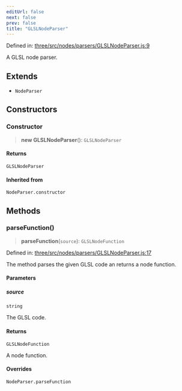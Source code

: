```yaml
---
editUrl: false
next: false
prev: false
title: "GLSLNodeParser"
---
```


Defined in: [three/src/nodes/parsers/GLSLNodeParser.js:9](https://github.com/DefinitelyMaybe/three-i18n/blob/fa57b79433d1c349ffb23a78727299c8d4190136/three/src/nodes/parsers/GLSLNodeParser.js#L9)

A GLSL node parser.

## Extends

- `NodeParser`

## Constructors

### Constructor

> **new GLSLNodeParser**(): `GLSLNodeParser`

#### Returns

`GLSLNodeParser`

#### Inherited from

`NodeParser.constructor`

## Methods

### parseFunction()

> **parseFunction**(`source`): `GLSLNodeFunction`

Defined in: [three/src/nodes/parsers/GLSLNodeParser.js:17](https://github.com/DefinitelyMaybe/three-i18n/blob/fa57b79433d1c349ffb23a78727299c8d4190136/three/src/nodes/parsers/GLSLNodeParser.js#L17)

The method parses the given GLSL code an returns a node function.

#### Parameters

##### source

`string`

The GLSL code.

#### Returns

`GLSLNodeFunction`

A node function.

#### Overrides

`NodeParser.parseFunction`
